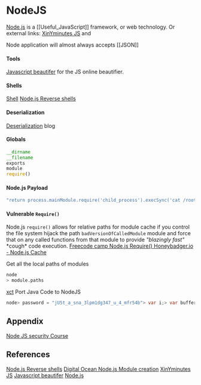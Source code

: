 # NodeJS


[Node.js](https://nodejs.org) is a [[Useful_JavaScript]] framework, or web technology. Or external links:
[XinYminutes JS](https://learnxinyminutes.com/docs/javascript/) and 

Node application will almost always accepts [[JSON]]


#### Tools

[Javascript beautifer](https://beautifier.io/) for the JS online beautifier.


#### Shells

[Shell](https://github.com/ajinabraham/Node.Js-Security-Course/blob/master/nodejsshell.py)
[Node.js Reverse shells](https://medium.com/dont-code-me-on-that/bunch-of-shells-nodejs-cdd6eb740f73)

#### Deserialization

[Deserialization](https://opsecx.com/index.php/2017/02/08/exploiting-node-js-deserialization-bug-for-remote-code-execution/) blog

#### Globals
```javascript
__dirname
__filename
exports
module
require()
```


#### Node.js Payload
```javascript
"return process.mainModule.require('child_process').execSync('cat /root/flag.txt');"
```

#### Vulnerable `Require()` 

Node.js `require()` allows for relative paths for module cache if you control the file system hijack the path `badVersionOfCalledModule` module and force that on any called functions from that module to provide *"blazingly fast"* \*cough\* code execution. 
[Freecode camp Node.js Require() ](https://www.freecodecamp.org/news/requiring-modules-in-node-js-everything-you-need-to-know-e7fbd119be8/)
[Honeybadger.io - Node.js Cache](https://www.honeybadger.io/blog/nodejs-caching/)

Get all the local paths of modules
```bash
node 
> module.paths
```

[xct](https://notes.vulndev.io/wiki/redteam/misc/other) Port Java Code to NodeJS
```java
node> password = "jU5t_a_sna_3lpm1dg347_u_4_mfr54b"> var i;> var buffer = Array(32);> for (i=0; i<8; i++) {...     buffer[i] = password.charAt(i);... }> for (; i<16; i++) {...     buffer[i] = password.charAt(23-i);... }> for (; i<32; i+=2) {...     buffer[i] = password.charAt(46-i);... }> for (i=31; i>=17; i-=2) {...     buffer[i] = password.charAt(i);... }> console.log("picoCTF{" + buffer.join("") + "}");
```
## Appendix

[Node JS security Course](https://github.com/ajinabraham/Node.Js-Security-Course)


## References

[Node.js Reverse shells](https://medium.com/dont-code-me-on-that/bunch-of-shells-nodejs-cdd6eb740f73)
[Digital Ocean Node.js Module creation](https://www.digitalocean.com/community/tutorials/how-to-create-a-node-js-module)
[XinYminutes JS](https://learnxinyminutes.com/docs/javascript/)
[Javascript beautifer](https://beautifier.io/)
[Node.js](https://nodejs.org)